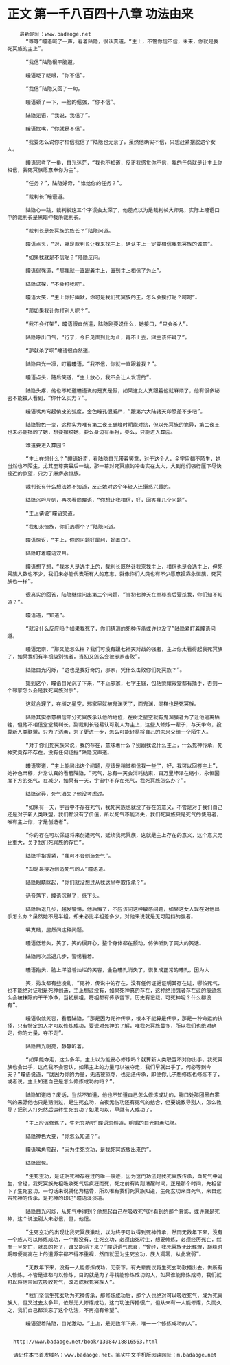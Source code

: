 # 正文 第一千八百四十八章 功法由来
        最新网址：www.badaoge.net
          “等等”瞳语喊了一声，看着陆隐，很认真道，“主上，不管你信不信，未来，你就是我死冥族的主上”。
      
          “我信”陆隐很干脆道。
      
          瞳语眨了眨眼，“你不信”。
      
          “我信”陆隐又回了一句。
      
          瞳语顿了一下，一脸的倔强，“你不信”。
      
          陆隐无语，“我说，我信了”。
      
          瞳语抿嘴，“你就是不信”。
      
          “我要怎么说你才相信我信了”陆隐也无奈了，虽然他确实不信，只想赶紧摆脱这个女人。
      
          瞳语思考了一番，目光迷茫，“我也不知道，反正我感觉你不信，我的任务就是让主上你相信，我死冥族愿意奉你为主”。
      
          “任务？”，陆隐好奇，“谁给你的任务？”。
      
          “裁判长”瞳语道。
      
          陆隐心一跳，裁判长这三个字误会太深了，他差点以为是裁判长大师兄，实际上瞳语口中的裁判长是黑暗仲裁所裁判长。
      
          “裁判长是死冥族的族长？”陆隐问道。
      
          瞳语点头，“对，就是裁判长让我来找主上，确认主上一定要相信我死冥族的诚意”。
      
          “如果我就是不信呢？”陆隐反问。
      
          瞳语倔强道，“那我就一直跟着主上，直到主上相信了为止”。
      
          陆隐试探，“不会打我吧”。
      
          瞳语大笑，“主上你好幽默，你可是我们死冥族的王，怎么会挨打呢？呵呵”。
      
          “那如果我让你打别人呢？”。
      
          “我不会打架”，瞳语很自然道，陆隐刚要说什么，她接口，“只会杀人”。
      
          陆隐呼出口气，“行了，今日见面到此为止，再不上去，狱主该怀疑了”。
      
          “那就杀了呗”瞳语很自然道。
      
          陆隐目光一凛，盯着瞳语，“我不信，你就一直跟着我？”。
      
          瞳语点头，随后笑道，“主上放心，我不会让人发现的”。
      
          陆隐头疼，他也不知道瞳语说的是真是假，如果这女人真跟着他就麻烦了，他有很多秘密不能被人看到，“你什么实力？”。
      
          瞳语嘴角弯起俏皮的弧度，金色瞳孔很威严，“跟第六大陆诸天印照差不多吧”。
      
          陆隐脸色一变，这种实力唯有第二夜王巅峰时期能对抗，但以死冥族的诡异，第二夜王也未必能挡的了她，想要摆脱她，要么身边有半祖，要么，只能进入葬园。
      
          难道要进入葬园？
      
          “主上在想什么？”瞳语好奇，看陆隐目光带着笑意，对于这个人，全宇宙都不陌生，她当然也不陌生，尤其至尊赛最后一战，那一幕对死冥族的冲击实在太大，大到他们强行压下尽快接近的欲望，只为了麻痹永恒族。
      
          裁判长有什么想法她不知道，反正她对这个年轻人还挺感兴趣的。
      
          陆隐沉吟片刻，再次看向瞳语，“你想让我相信，好，回答我几个问题”。
      
          “主上请说”瞳语笑道。
      
          “我和永恒族，你们选哪个？”陆隐问道。
      
          瞳语惊讶，“主上，你的问题好犀利，好直白”。
      
          陆隐盯着瞳语双目。
      
          瞳语想了想，“我本人是选主上的，裁判长既然让我来找主上，相信也是会选主上，但死冥族人数也不少，我们未必能代表所有人的意志，就像你们人类也有不少愿意投靠永恒族，死冥族也一样”。
      
          很真实的回答，陆隐继续问出第二个问题，“当初七神天在至尊赛后要杀我，你们知不知道？”。
      
          瞳语道，“知道”。
      
          “就没什么反应吗？如果我死了，你们猜测的死神传承或许也没了”陆隐紧盯着瞳语问道。
      
          瞳语无奈，“那又能怎么样？我们可没有跟七神天对战的强者，主上你太看得起我死冥族了，如果我们有半祖级别强者，当初又怎么会被邪家击败”。
      
          陆隐目光闪烁，“这也是我好奇的，邪家，凭什么击败你们死冥族？”。
      
          提到这个，瞳语目光沉了下来，“不止邪家，七字王庭，包括荣耀殿堂都有插手，否则一个邪家怎么会是我死冥族对手”。
      
          这就合理了，在树之星空，邪家早就被鬼渊灭了，而鬼渊，同样也是死冥族。
      
          陆隐其实愿意相信部分死冥族承认他的地位，在树之星空就有鬼渊强者为了让他逃离牺牲，但他不相信堂堂裁判长，副裁判长轻易认可别人为主上，这些人修炼一辈子，与天争命，投靠新人类联盟，只为了活着，为了更进一步，怎么可能轻易将自己的未来交给一个陌生人。
      
          “对于你们死冥族来说，我的存在，意味着什么？别跟我说什么主上，什么死神传承，死神究竟存不存在，没有任何证据”陆隐沉声道。
      
          瞳语笑道，“主上能问出这个问题，应该是稍微相信我一些了，好，我可以回答主上”，她神色肃穆，非常认真的看着陆隐，“死气，总有一天会消耗结束，百万里坤泽在缩小，永恒国度下方的死气，在减少，如果有一天，宇宙中不存在死气，我死冥族怎么办？”。
      
          陆隐诧异，死气消失？他没考虑过。
      
          “如果有一天，宇宙中不存在死气，我死冥族也就没了存在的意义，不管是对于我们自己还是对于新人类联盟，我们都没有了价值，所以死气不能消失，我们死冥族只是死气的使用者，唯有主上你，才是创造者”。
      
          “你的存在可以保证将来创造死气，延续我死冥族，这就是主上存在的意义，这个意义无比重大，关乎我们死冥族的存亡”。
      
          陆隐手指握紧，“我可不会创造死气”。
      
          “却是最接近创造死气的人”瞳语道。
      
          陆隐眼睛眯起，“你们就没想过从我这里夺取传承？”。
      
          话音落下，瞳语沉默了，低下头。
      
          陆隐后退几步，越发警惕，他后悔了，不应该问这种敏感问题，如果这女人现在对他出手怎么办？虽然她不是半祖，却未必比半祖差多少，对他来说就是无可阻挡的强者。
      
          嘴真贱，居然问这种问题。
      
          瞳语低着头，笑了，笑的很开心，整个身体都在颤动，仿佛听到了天大的笑话。
      
          陆隐再次后退几步，警惕看着。
      
          瞳语抬头，脸上洋溢着灿烂的笑容，金色瞳孔消失了，恢复成正常的瞳孔，因为大
      
          笑，秀发都有些凌乱，“死神，传说中的存在，没有任何证据证明其存在过，哪怕死气，也不能绝对证明是死神创造，主上想过没有，如果死神真的存在，这种绝顶强者存在过的痕迹怎么会被抹除的干干净净，当初辰祖，符祖都有传承留下，历史有记载，可死神呢？什么都没有”。
      
          瞳语收敛笑容，看着陆隐，“那是因为死神传承，根本不能算是传承，那是一种命运的抉择，只有特定的人才可以修炼成功，要说对死神的了解，唯我死冥族最多，所以我们也绝对确定，你的力量，夺不走”。
      
          陆隐目光明亮，静静听着。
      
          “如果能夺走，这么多年，主上以为能安心修炼吗？就算新人类联盟不对你出手，我死冥族也会出手，这点我不会否认，如果主上的力量可以被夺走，我们早就出手了，何必等到今天？”瞳语说道，“就因为你的力量，无法被掠夺，也无法传承，即便你儿子想修炼也修炼不了，或者说，主上知道自己是怎么修炼成功的吗？”。
      
          陆隐知道吗？废话，当然不知道，他也不知道自己怎么修炼成功的，胸口处那团黑白雾气的来源他也只是猜测过，是生死玄功，白夜无伤功还有死气的结合，但要说教导别人，怎么教导？把别人打死然后运转生死玄功？如果可以，早就有人成功了。
      
          “主上应该修炼了，生死玄功吧”瞳语忽然道，明媚的目光盯着陆隐。
      
          陆隐神色大变，“你怎么知道？”。
      
          瞳语嘴角弯起，“因为生死玄功，是我死冥族放出来的”。
      
          陆隐震惊。
      
          “生死玄功，是证明死神存在过的唯一痕迹，因为这门功法是我死冥族传承，自死气中诞生，曾经，我死冥族先祖吸收死气后疯狂而死，死之前有片刻清醒时间，正是那个时间，先祖留下了生死玄功，一句话未说就化为枯骨，所以唯有我们死冥族知道，生死玄功来自死气，来自远古死神的传承，是死神的印记”瞳语淡淡道。
      
          陆隐目光闪烁，从死气中得到？他想起自己在吸收死气时看到的那个背影，或许就是死神，这个说法别人未必信，但，他信。
      
          “生死玄功的出现让我死冥族激动，以为终于可以得到死神传承，然而无数年下来，没有一个族人可以修炼成功，一个都没有，生死玄功，必须由死转生，想要修炼，必须经历死亡，然而一旦死亡，就真的死了，谁又能活下来？”瞳语语气悲哀，“曾经，我死冥族无比辉煌，巅峰时期即便高高在上的道源宗都不得不重视，然而就因为生死玄功，族人凋零，从此衰弱”。
      
          “无数年下来，没有一人能修炼成功，无奈下，有先辈提议将生死玄功散播出去，供所有人修炼，不管是谁都可以修炼，目的就是为了寻找能修炼成功的人，如果谁能修炼成功，我们就可以将他带回去吸收死气，改造成我死冥族人”。
      
          “我们坚信生死玄功为死神传承，那修炼成功后，那个人也绝对可以吸收死气，成为死冥族人，但又过去太多年，依然无人修炼成功，这门功法传播很广，但从未有一人能修炼，久而久之，我们自己都淡忘了这个功法，不再抱有希望”。
      
          瞳语望着陆隐，目光激动，“主上，是无数年下来，唯一一个修炼成功的人”。
      
      
      http://www.badaoge.net/book/13084/18816563.html
      
      请记住本书首发域名：www.badaoge.net。笔尖中文手机版阅读网址：m.badaoge.net